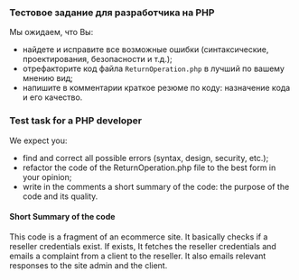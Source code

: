 ### Тестовое задание для разработчика на PHP
Мы ожидаем, что Вы:
* найдете и исправите все возможные ошибки (синтаксические, проектирования, безопасности и т.д.);
* отрефакторите код файла `ReturnOperation.php` в лучший по вашему мнению вид;
* напишите в комментарии краткое резюме по коду: назначение кода и его качество.

### Test task for a PHP developer
We expect you:

* find and correct all possible errors (syntax, design, security, etc.);
* refactor the code of the ReturnOperation.php file to the best form in your opinion;
* write in the comments a short summary of the code: the purpose of the code and its quality.

#### Short Summary of the code
This code is a fragment of an ecommerce site. It basically checks if a reseller credentials exist. If exists, It fetches
the reseller credentials and emails a complaint from a client to the reseller. It also emails relevant responses to the
site admin and the client.

